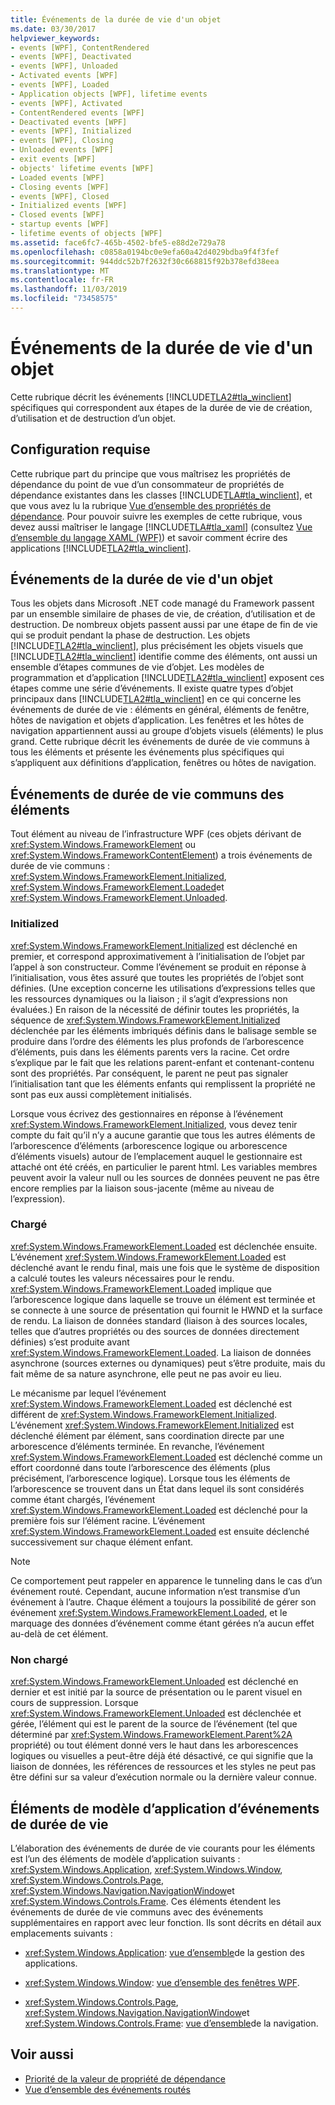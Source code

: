 ```yaml
---
title: Événements de la durée de vie d'un objet
ms.date: 03/30/2017
helpviewer_keywords:
- events [WPF], ContentRendered
- events [WPF], Deactivated
- events [WPF], Unloaded
- Activated events [WPF]
- events [WPF], Loaded
- Application objects [WPF], lifetime events
- events [WPF], Activated
- ContentRendered events [WPF]
- Deactivated events [WPF]
- events [WPF], Initialized
- events [WPF], Closing
- Unloaded events [WPF]
- exit events [WPF]
- objects' lifetime events [WPF]
- Loaded events [WPF]
- Closing events [WPF]
- events [WPF], Closed
- Initialized events [WPF]
- Closed events [WPF]
- startup events [WPF]
- lifetime events of objects [WPF]
ms.assetid: face6fc7-465b-4502-bfe5-e88d2e729a78
ms.openlocfilehash: c0858a0194bc0e9efa60a42d4029bdba9f4f3fef
ms.sourcegitcommit: 944ddc52b7f2632f30c668815f92b378efd38eea
ms.translationtype: MT
ms.contentlocale: fr-FR
ms.lasthandoff: 11/03/2019
ms.locfileid: "73458575"
---
```

# <a name="object-lifetime-events"></a>Événements de la durée de vie d'un objet
Cette rubrique décrit les événements [!INCLUDE[TLA2#tla_winclient](../../../../includes/tla2sharptla-winclient-md.md)] spécifiques qui correspondent aux étapes de la durée de vie de création, d’utilisation et de destruction d’un objet.  

<a name="prerequisites"></a>   
## <a name="prerequisites"></a>Configuration requise  
 Cette rubrique part du principe que vous maîtrisez les propriétés de dépendance du point de vue d’un consommateur de propriétés de dépendance existantes dans les classes [!INCLUDE[TLA#tla_winclient](../../../../includes/tlasharptla-winclient-md.md)], et que vous avez lu la rubrique [Vue d’ensemble des propriétés de dépendance](dependency-properties-overview.md). Pour pouvoir suivre les exemples de cette rubrique, vous devez aussi maîtriser le langage [!INCLUDE[TLA#tla_xaml](../../../../includes/tlasharptla-xaml-md.md)] (consultez [Vue d’ensemble du langage XAML (WPF)](../../../desktop-wpf/fundamentals/xaml.md)) et savoir comment écrire des applications [!INCLUDE[TLA2#tla_winclient](../../../../includes/tla2sharptla-winclient-md.md)].  
  
<a name="intro"></a>   
## <a name="object-lifetime-events"></a>Événements de la durée de vie d'un objet  
 Tous les objets dans Microsoft .NET code managé du Framework passent par un ensemble similaire de phases de vie, de création, d’utilisation et de destruction. De nombreux objets passent aussi par une étape de fin de vie qui se produit pendant la phase de destruction. Les objets [!INCLUDE[TLA2#tla_winclient](../../../../includes/tla2sharptla-winclient-md.md)], plus précisément les objets visuels que [!INCLUDE[TLA2#tla_winclient](../../../../includes/tla2sharptla-winclient-md.md)] identifie comme des éléments, ont aussi un ensemble d’étapes communes de vie d’objet. Les modèles de programmation et d’application [!INCLUDE[TLA2#tla_winclient](../../../../includes/tla2sharptla-winclient-md.md)] exposent ces étapes comme une série d’événements. Il existe quatre types d’objet principaux dans [!INCLUDE[TLA2#tla_winclient](../../../../includes/tla2sharptla-winclient-md.md)] en ce qui concerne les événements de durée de vie : éléments en général, éléments de fenêtre, hôtes de navigation et objets d’application. Les fenêtres et les hôtes de navigation appartiennent aussi au groupe d’objets visuels (éléments) le plus grand. Cette rubrique décrit les événements de durée de vie communs à tous les éléments et présente les événements plus spécifiques qui s’appliquent aux définitions d’application, fenêtres ou hôtes de navigation.  
  
<a name="common_events"></a>   
## <a name="common-lifetime-events-for-elements"></a>Événements de durée de vie communs des éléments  
 Tout élément au niveau de l’infrastructure WPF (ces objets dérivant de <xref:System.Windows.FrameworkElement> ou <xref:System.Windows.FrameworkContentElement>) a trois événements de durée de vie communs : <xref:System.Windows.FrameworkElement.Initialized>, <xref:System.Windows.FrameworkElement.Loaded>et <xref:System.Windows.FrameworkElement.Unloaded>.  
  
### <a name="initialized"></a>Initialized  
 <xref:System.Windows.FrameworkElement.Initialized> est déclenché en premier, et correspond approximativement à l’initialisation de l’objet par l’appel à son constructeur. Comme l’événement se produit en réponse à l’initialisation, vous êtes assuré que toutes les propriétés de l’objet sont définies. (Une exception concerne les utilisations d’expressions telles que les ressources dynamiques ou la liaison ; il s’agit d’expressions non évaluées.) En raison de la nécessité de définir toutes les propriétés, la séquence de <xref:System.Windows.FrameworkElement.Initialized> déclenchée par les éléments imbriqués définis dans le balisage semble se produire dans l’ordre des éléments les plus profonds de l’arborescence d’éléments, puis dans les éléments parents vers la racine. Cet ordre s’explique par le fait que les relations parent-enfant et contenant-contenu sont des propriétés. Par conséquent, le parent ne peut pas signaler l’initialisation tant que les éléments enfants qui remplissent la propriété ne sont pas eux aussi complètement initialisés.  
  
 Lorsque vous écrivez des gestionnaires en réponse à l’événement <xref:System.Windows.FrameworkElement.Initialized>, vous devez tenir compte du fait qu’il n’y a aucune garantie que tous les autres éléments de l’arborescence d’éléments (arborescence logique ou arborescence d’éléments visuels) autour de l’emplacement auquel le gestionnaire est attaché ont été créés, en particulier le parent html. Les variables membres peuvent avoir la valeur null ou les sources de données peuvent ne pas être encore remplies par la liaison sous-jacente (même au niveau de l’expression).  
  
### <a name="loaded"></a>Chargé  
 <xref:System.Windows.FrameworkElement.Loaded> est déclenchée ensuite. L’événement <xref:System.Windows.FrameworkElement.Loaded> est déclenché avant le rendu final, mais une fois que le système de disposition a calculé toutes les valeurs nécessaires pour le rendu. <xref:System.Windows.FrameworkElement.Loaded> implique que l’arborescence logique dans laquelle se trouve un élément est terminée et se connecte à une source de présentation qui fournit le HWND et la surface de rendu. La liaison de données standard (liaison à des sources locales, telles que d’autres propriétés ou des sources de données directement définies) s’est produite avant <xref:System.Windows.FrameworkElement.Loaded>. La liaison de données asynchrone (sources externes ou dynamiques) peut s’être produite, mais du fait même de sa nature asynchrone, elle peut ne pas avoir eu lieu.  
  
 Le mécanisme par lequel l’événement <xref:System.Windows.FrameworkElement.Loaded> est déclenché est différent de <xref:System.Windows.FrameworkElement.Initialized>. L’événement <xref:System.Windows.FrameworkElement.Initialized> est déclenché élément par élément, sans coordination directe par une arborescence d’éléments terminée. En revanche, l’événement <xref:System.Windows.FrameworkElement.Loaded> est déclenché comme un effort coordonné dans toute l’arborescence des éléments (plus précisément, l’arborescence logique). Lorsque tous les éléments de l’arborescence se trouvent dans un État dans lequel ils sont considérés comme étant chargés, l’événement <xref:System.Windows.FrameworkElement.Loaded> est déclenché pour la première fois sur l’élément racine. L’événement <xref:System.Windows.FrameworkElement.Loaded> est ensuite déclenché successivement sur chaque élément enfant.  
  
> [!NOTE]
> Ce comportement peut rappeler en apparence le tunneling dans le cas d’un événement routé. Cependant, aucune information n’est transmise d’un événement à l’autre. Chaque élément a toujours la possibilité de gérer son événement <xref:System.Windows.FrameworkElement.Loaded>, et le marquage des données d’événement comme étant gérées n’a aucun effet au-delà de cet élément.  
  
### <a name="unloaded"></a>Non chargé  
 <xref:System.Windows.FrameworkElement.Unloaded> est déclenché en dernier et est initié par la source de présentation ou le parent visuel en cours de suppression. Lorsque <xref:System.Windows.FrameworkElement.Unloaded> est déclenchée et gérée, l’élément qui est le parent de la source de l’événement (tel que déterminé par <xref:System.Windows.FrameworkElement.Parent%2A> propriété) ou tout élément donné vers le haut dans les arborescences logiques ou visuelles a peut-être déjà été désactivé, ce qui signifie que la liaison de données, les références de ressources et les styles ne peut pas être défini sur sa valeur d’exécution normale ou la dernière valeur connue.  
  
<a name="application_model_elements"></a>   
## <a name="lifetime-events-application-model-elements"></a>Éléments de modèle d’application d’événements de durée de vie  
 L’élaboration des événements de durée de vie courants pour les éléments est l’un des éléments de modèle d’application suivants : <xref:System.Windows.Application>, <xref:System.Windows.Window>, <xref:System.Windows.Controls.Page>, <xref:System.Windows.Navigation.NavigationWindow>et <xref:System.Windows.Controls.Frame>. Ces éléments étendent les événements de durée de vie communs avec des événements supplémentaires en rapport avec leur fonction. Ils sont décrits en détail aux emplacements suivants :  
  
- <xref:System.Windows.Application>: [vue d’ensemble](../app-development/application-management-overview.md)de la gestion des applications.  
  
- <xref:System.Windows.Window>: [vue d’ensemble des fenêtres WPF](../app-development/wpf-windows-overview.md).  
  
- <xref:System.Windows.Controls.Page>, <xref:System.Windows.Navigation.NavigationWindow>et <xref:System.Windows.Controls.Frame>: [vue d’ensemble](../app-development/navigation-overview.md)de la navigation.  
  
## <a name="see-also"></a>Voir aussi

- [Priorité de la valeur de propriété de dépendance](dependency-property-value-precedence.md)
- [Vue d’ensemble des événements routés](routed-events-overview.md)
